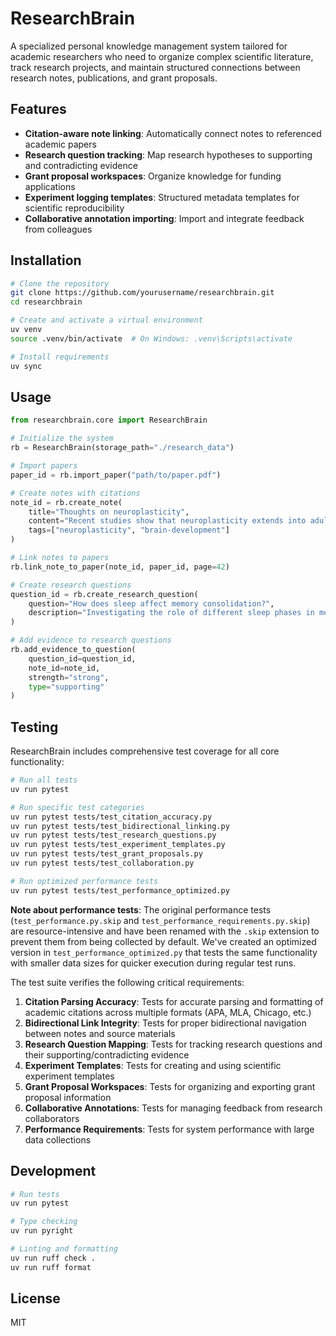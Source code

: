 # ResearchBrain

A specialized personal knowledge management system tailored for academic researchers who need to organize complex scientific literature, track research projects, and maintain structured connections between research notes, publications, and grant proposals.

## Features

- **Citation-aware note linking**: Automatically connect notes to referenced academic papers
- **Research question tracking**: Map research hypotheses to supporting and contradicting evidence
- **Grant proposal workspaces**: Organize knowledge for funding applications
- **Experiment logging templates**: Structured metadata templates for scientific reproducibility
- **Collaborative annotation importing**: Import and integrate feedback from colleagues

## Installation

```bash
# Clone the repository
git clone https://github.com/yourusername/researchbrain.git
cd researchbrain

# Create and activate a virtual environment
uv venv
source .venv/bin/activate  # On Windows: .venv\Scripts\activate

# Install requirements
uv sync
```

## Usage

```python
from researchbrain.core import ResearchBrain

# Initialize the system
rb = ResearchBrain(storage_path="./research_data")

# Import papers
paper_id = rb.import_paper("path/to/paper.pdf")

# Create notes with citations
note_id = rb.create_note(
    title="Thoughts on neuroplasticity",
    content="Recent studies show that neuroplasticity extends into adulthood [@smith2023].",
    tags=["neuroplasticity", "brain-development"]
)

# Link notes to papers
rb.link_note_to_paper(note_id, paper_id, page=42)

# Create research questions
question_id = rb.create_research_question(
    question="How does sleep affect memory consolidation?",
    description="Investigating the role of different sleep phases in memory formation."
)

# Add evidence to research questions
rb.add_evidence_to_question(
    question_id=question_id,
    note_id=note_id,
    strength="strong",
    type="supporting"
)
```

## Testing

ResearchBrain includes comprehensive test coverage for all core functionality:

```bash
# Run all tests
uv run pytest

# Run specific test categories
uv run pytest tests/test_citation_accuracy.py
uv run pytest tests/test_bidirectional_linking.py
uv run pytest tests/test_research_questions.py
uv run pytest tests/test_experiment_templates.py
uv run pytest tests/test_grant_proposals.py
uv run pytest tests/test_collaboration.py

# Run optimized performance tests
uv run pytest tests/test_performance_optimized.py
```

**Note about performance tests**: The original performance tests (`test_performance.py.skip` and `test_performance_requirements.py.skip`) are resource-intensive and have been renamed with the `.skip` extension to prevent them from being collected by default. We've created an optimized version in `test_performance_optimized.py` that tests the same functionality with smaller data sizes for quicker execution during regular test runs.

The test suite verifies the following critical requirements:

1. **Citation Parsing Accuracy**: Tests for accurate parsing and formatting of academic citations across multiple formats (APA, MLA, Chicago, etc.)
2. **Bidirectional Link Integrity**: Tests for proper bidirectional navigation between notes and source materials
3. **Research Question Mapping**: Tests for tracking research questions and their supporting/contradicting evidence
4. **Experiment Templates**: Tests for creating and using scientific experiment templates
5. **Grant Proposal Workspaces**: Tests for organizing and exporting grant proposal information
6. **Collaborative Annotations**: Tests for managing feedback from research collaborators
7. **Performance Requirements**: Tests for system performance with large data collections

## Development

```bash
# Run tests
uv run pytest

# Type checking
uv run pyright

# Linting and formatting
uv run ruff check .
uv run ruff format
```

## License

MIT